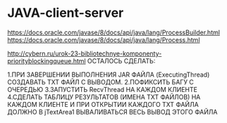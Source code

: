 # JAVA-client-server

https://docs.oracle.com/javase/8/docs/api/java/lang/ProcessBuilder.html
https://docs.oracle.com/javase/8/docs/api/java/lang/Process.html

http://cybern.ru/urok-23-bibliotechnye-komponenty-priorityblockingqueue.html
ОСТАЛОСЬ СДЕЛАТЬ:

1.ПРИ ЗАВЕРШЕНИИ ВЫПОЛНЕНИЯ JAR ФАЙЛА (ExecutingThread) СОЗДАВАТЬ TXT ФАЙЛ С ВЫВОДОМ.
2.ПОФИКСИТЬ БАГУ С ОЧЕРЕДЬЮ
3.ЗАПУСТИТЬ RecvThread НА КАЖДОМ КЛИЕНТЕ
4.СДЕЛАТЬ ТАБЛИЦУ РЕЗУЛЬТАТОВ (ИМЕНА TXT ФАЙЛОВ) НА КАЖДОМ КЛИЕНТЕ И ПРИ ОТКРЫТИИ КАЖДОГО TXT ФАЙЛА ДОЛЖНО В jTextArea1 ВЫВАЛИВАТЬСЯ ВЕСЬ ВЫВОД ЭТОГО ФАЙЛА
